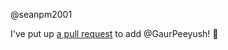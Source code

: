 @seanpm2001 

I've put up [a pull request](https://github.com/seanpm2001/seanpm2001/pull/26) to add @GaurPeeyush! :tada:

